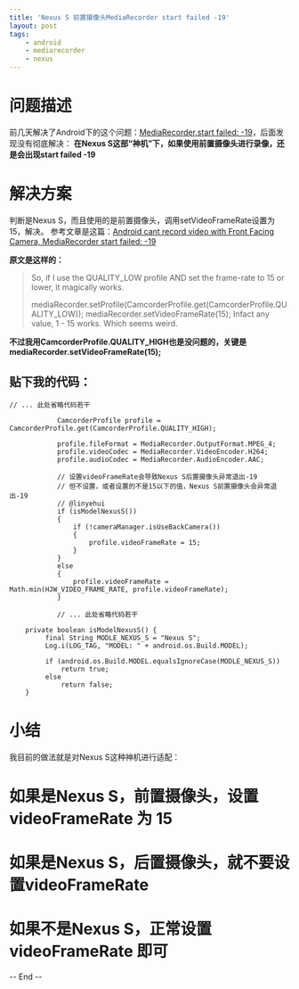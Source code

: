 ```yaml
---
title: 'Nexus S 前置摄像头MediaRecorder start failed -19'
layout: post
tags:
    - android
    - mediarecorder
    - nexus
---
```


# 问题描述

前几天解决了Android下的这个问题：[MediaRecorder.start failed: -19](http://www.linyehui.com/mediarecorder-start-failed-19)，后面发现没有彻底解决：
**在Nexus S这部“神机”下，如果使用前置摄像头进行录像，还是会出现start failed -19**

# 解决方案

判断是Nexus S，而且使用的是前置摄像头，调用setVideoFrameRate设置为15，解决。
参考文章是这篇：[Android cant record video with Front Facing Camera, MediaRecorder start failed: -19](http://stackoverflow.com/questions/14681703/android-cant-record-video-with-front-facing-camera-mediarecorder-start-failed)

**原文是这样的：**
> So, if I use the QUALITY_LOW profile AND set the frame-rate to 15 or lower, it magically works.
> 
> mediaRecorder.setProfile(CamcorderProfile.get(CamcorderProfile.QUALITY_LOW));
> mediaRecorder.setVideoFrameRate(15);
> Infact any value, 1 - 15 works. Which seems weird.

**不过我用CamcorderProfile.QUALITY_HIGH也是没问题的，关键是mediaRecorder.setVideoFrameRate(15);**

## 贴下我的代码：


    // ... 此处省略代码若干
    
                CamcorderProfile profile = CamcorderProfile.get(CamcorderProfile.QUALITY_HIGH);
        		
            	profile.fileFormat = MediaRecorder.OutputFormat.MPEG_4;
                profile.videoCodec = MediaRecorder.VideoEncoder.H264;
                profile.audioCodec = MediaRecorder.AudioEncoder.AAC;
    
                // 设置videoFrameRate会导致Nexus S后置摄像头异常退出-19
                // 但不设置，或者设置的不是15以下的值，Nexus S前置摄像头会异常退出-19
                // @linyehui
                if (isModelNexusS())
                {
                	if (!cameraManager.isUseBackCamera())
                	{
                        profile.videoFrameRate = 15;
                	}
                }
                else
                {
                	profile.videoFrameRate = Math.min(HJW_VIDEO_FRAME_RATE, profile.videoFrameRate);
                }
    
                // ... 此处省略代码若干
    
    	private boolean isModelNexusS() {
    		 final String MODLE_NEXUS_S = "Nexus S";
    		 Log.i(LOG_TAG, "MODEL: " + android.os.Build.MODEL);
    		 
             if (android.os.Build.MODEL.equalsIgnoreCase(MODLE_NEXUS_S))
            	 return true;
             else
            	 return false;
    	}


# 小结

我目前的做法就是对Nexus S这种神机进行适配：
# 如果是Nexus S，前置摄像头，设置videoFrameRate 为 15
# 如果是Nexus S，后置摄像头，就不要设置videoFrameRate 
# 如果不是Nexus S，正常设置videoFrameRate 即可

-- End --